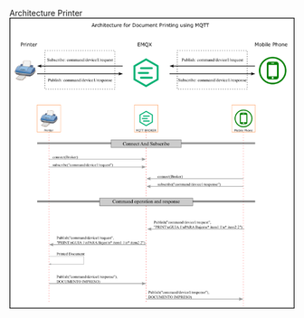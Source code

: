 Architecture Printer
![Alt text](https://raw.githubusercontent.com/oscarcaranqui/fpdf/main/image/architecture_printer.png)
